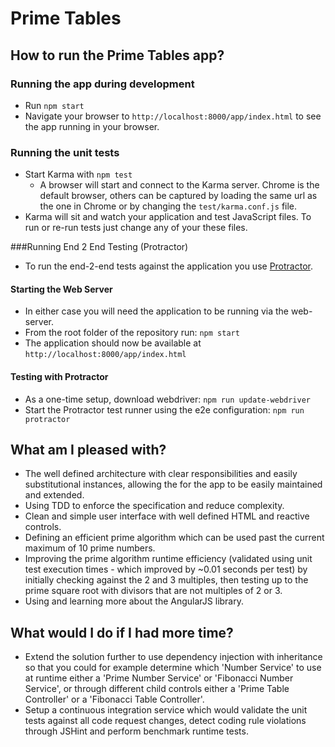 # Prime Tables

## How to run the Prime Tables app?

### Running the app during development

- Run `npm start`
- Navigate your browser to `http://localhost:8000/app/index.html` to see the app running in your browser.

### Running the unit tests

- Start Karma with `npm test`
  - A browser will start and connect to the Karma server. Chrome is the default browser, others can
  be captured by loading the same url as the one in Chrome or by changing the `test/karma.conf.js`
  file.
- Karma will sit and watch your application and test JavaScript files. To run or re-run tests just
  change any of your these files.


###Running End 2 End Testing (Protractor)

- To run the end-2-end tests against the application you use [Protractor](https://github.com/angular/protractor).

#### Starting the Web Server

- In either case you will need the application to be running via the web-server.
- From the root folder of the repository run: `npm start`
- The application should now be available at `http://localhost:8000/app/index.html`

#### Testing with Protractor

- As a one-time setup, download webdriver: `npm run update-webdriver`
- Start the Protractor test runner using the e2e configuration: `npm run protractor`

## What am I pleased with? 

- The well defined architecture with clear responsibilities and easily substitutional instances, allowing the for the app to be easily maintained and extended.
- Using TDD to enforce the specification and reduce complexity.
- Clean and simple user interface with well defined HTML and reactive controls.
- Defining an efficient prime algorithm which can be used past the current maximum of 10 prime numbers.
- Improving the prime algorithm runtime efficiency (validated using unit test execution times - which improved by ~0.01 seconds per test) by initially checking against the 2 and 3 multiples, then testing up to the prime square root with divisors that are not multiples of 2 or 3.
- Using and learning more about the AngularJS library.

## What would I do if I had more time?

- Extend the solution further to use dependency injection with inheritance so that you could for example determine which 'Number Service' to use at runtime either a 'Prime Number Service' or 'Fibonacci Number Service', or through different child controls either a 'Prime Table Controller' or a 'Fibonacci Table Controller'.
- Setup a continuous integration service which would validate the unit tests against all code request changes, detect coding rule violations through JSHint and perform benchmark runtime tests.